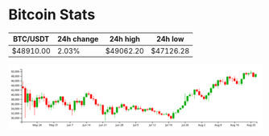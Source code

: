 # Bitcoin Stats

BTC/USDT|24h change|24h high|24h low|
|---|---|---|---|
|$48910.00|2.03%|$49062.20|$47126.28|

<img src="./chart.svg">
